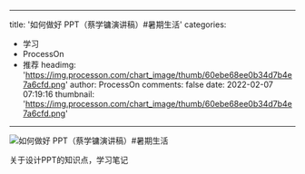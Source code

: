 
---
title: '如何做好 PPT（蔡学镛演讲稿）#暑期生活'
categories: 
 - 学习
 - ProcessOn
 - 推荐
headimg: 'https://img.processon.com/chart_image/thumb/60ebe68ee0b34d7b4e7a6cfd.png'
author: ProcessOn
comments: false
date: 2022-02-07 07:19:16
thumbnail: 'https://img.processon.com/chart_image/thumb/60ebe68ee0b34d7b4e7a6cfd.png'
---

<div>   
<img class="thumb" alt="如何做好 PPT（蔡学镛演讲稿）#暑期生活" src="https://img.processon.com/chart_image/thumb/60ebe68ee0b34d7b4e7a6cfd.png" referrerpolicy="no-referrer">
<p>关于设计PPT的知识点，学习笔记</p>  
</div>
            